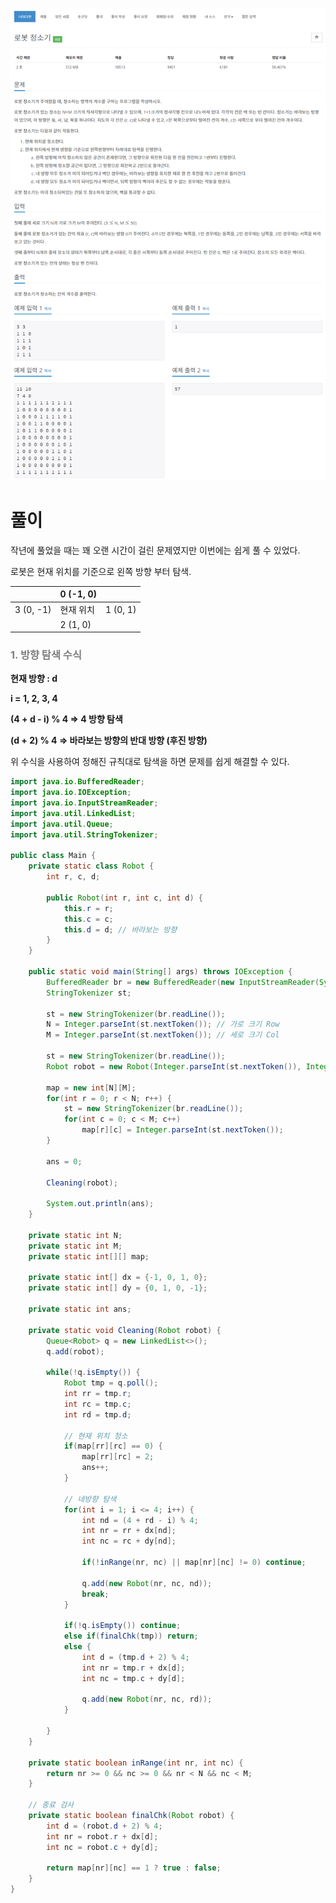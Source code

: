 ![Main14503](./img/Main14503.png)



# 풀이

작년에 풀었을 때는 꽤 오랜 시간이 걸린 문제였지만 이번에는 쉽게 풀 수 있었다.

로봇은 현재 위치를 기준으로 왼쪽 방향 부터 탐색.

|           | 0 (-1, 0) |          |
| --------- | --------- | -------- |
| 3 (0, -1) | 현재 위치 | 1 (0, 1) |
|           | 2 (1, 0)  |          |



### <span style="color:grey">1. 방향 탐색 수식</span>

**현재 방향 : d**

**i = 1, 2, 3, 4**

**(4 + d - i) % 4  =>  4 방향 탐색**

**(d + 2) % 4  =>  바라보는 방향의 반대 방향 (후진 방향)**



위 수식을 사용하여 정해진 규칙대로 탐색을 하면 문제를 쉽게 해결할 수 있다.



``` java
import java.io.BufferedReader;
import java.io.IOException;
import java.io.InputStreamReader;
import java.util.LinkedList;
import java.util.Queue;
import java.util.StringTokenizer;

public class Main {
	private static class Robot {
		int r, c, d;

		public Robot(int r, int c, int d) {
			this.r = r;
			this.c = c;
			this.d = d; // 바라보는 방향
		}
	}
	
	public static void main(String[] args) throws IOException {
		BufferedReader br = new BufferedReader(new InputStreamReader(System.in));
		StringTokenizer st;
		
		st = new StringTokenizer(br.readLine());
		N = Integer.parseInt(st.nextToken()); // 가로 크기 Row
		M = Integer.parseInt(st.nextToken()); // 세로 크기 Col
		
		st = new StringTokenizer(br.readLine());
		Robot robot = new Robot(Integer.parseInt(st.nextToken()), Integer.parseInt(st.nextToken()), Integer.parseInt(st.nextToken()));
		
		map = new int[N][M];
		for(int r = 0; r < N; r++) {
			st = new StringTokenizer(br.readLine());
			for(int c = 0; c < M; c++)
				map[r][c] = Integer.parseInt(st.nextToken());
		}
		
		ans = 0;
		
		Cleaning(robot);
		
		System.out.println(ans);
	}
	
	private static int N;
	private static int M;
	private static int[][] map;
	
	private static int[] dx = {-1, 0, 1, 0};
	private static int[] dy = {0, 1, 0, -1};
	
	private static int ans;
	
	private static void Cleaning(Robot robot) {
		Queue<Robot> q = new LinkedList<>();
		q.add(robot);
		
		while(!q.isEmpty()) {
			Robot tmp = q.poll();
			int rr = tmp.r;
			int rc = tmp.c;
			int rd = tmp.d;
			
			// 현재 위치 청소
			if(map[rr][rc] == 0) {
				map[rr][rc] = 2;
				ans++;
			}
			
			// 네방향 탐색
			for(int i = 1; i <= 4; i++) {
				int nd = (4 + rd - i) % 4;
				int nr = rr + dx[nd];
				int nc = rc + dy[nd];
				
				if(!inRange(nr, nc) || map[nr][nc] != 0) continue;
				
				q.add(new Robot(nr, nc, nd));
				break;
			}
			
			if(!q.isEmpty()) continue;
			else if(finalChk(tmp)) return;
			else {
				int d = (tmp.d + 2) % 4;
				int nr = tmp.r + dx[d];
				int nc = tmp.c + dy[d];
				
				q.add(new Robot(nr, nc, rd));
			}
			
		}
	}
	
	private static boolean inRange(int nr, int nc) {
		return nr >= 0 && nc >= 0 && nr < N && nc < M;
	}
	
	// 종료 검사
	private static boolean finalChk(Robot robot) {
		int d = (robot.d + 2) % 4;
		int nr = robot.r + dx[d];
		int nc = robot.c + dy[d];
		
		return map[nr][nc] == 1 ? true : false;
	}
}
```

